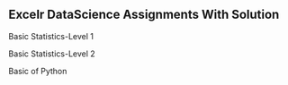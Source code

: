 ## Excelr DataScience Assignments With Solution

Basic Statistics-Level 1

Basic Statistics-Level 2

Basic of Python

